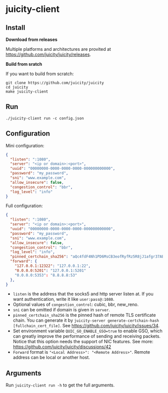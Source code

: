 # juicity-client

## Install

**Download from releases**

Multiple platforms and architectures are provited at <https://github.com/juicity/juicity/releases>.

**Build from sratch**

If you want to build from scratch:

```shell
git clone https://github.com/juicity/juicity
cd juicity
make juicity-client
```

## Run

```shell
./juicity-client run -c config.json
```

## Configuration

Mini configuration:

```json
{
  "listen": ":1080",
  "server": "<ip or domain>:<port>",
  "uuid": "00000000-0000-0000-0000-000000000000",
  "password": "my_password",
  "sni": "www.example.com",
  "allow_insecure": false,
  "congestion_control": "bbr",
  "log_level": "info"
}
```

Full configuration:

```json
{
  "listen": ":1080",
  "server": "<ip or domain>:<port>",
  "uuid": "00000000-0000-0000-0000-000000000000",
  "password": "my_password",
  "sni": "www.example.com",
  "allow_insecure": false,
  "congestion_control": "bbr",
  "log_level": "info",
  "pinned_certchain_sha256": "aQc4fdF4Nh1PD6MsCB3eofRyfRz5R8jJ1afgr37ABZs=",
  "forward": {
    "127.0.0.1:12322": "127.0.0.1:22",
    "0.0.0.0:5201": "127.0.0.1:5201"
    "0.0.0.0:5353": "8.8.8.8:53"
  },
}
```

- `listen` is the address that the socks5 and http server listen at. If you want authentication, write it like `user:pass@:1080`.
- Optional values of `congestion_control`: cubic, bbr, new_reno.
- `sni` can be omitted if domain is given in `server`.
- `pinned_certchain_sha256` is the pinned hash of remote TLS certificate chain. You can generate it by `juicity-server generate-certchain-hash [fullchain_cert_file]`. See <https://github.com/juicity/juicity/issues/34>.
- Set environment variable `QUIC_GO_ENABLE_GSO=true` to enable GSO, which can greatly improve the performance of sending and receiving packets. Notice that this option needs the support of NIC features. See more: <https://github.com/juicity/juicity/discussions/42>
- `Forward` format is `"<Local Address>": "<Remote Address>"`. Remote address can be local or another host.

## Arguments

Run `juicity-client run -h` to get the full arguments.
